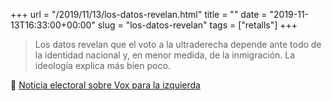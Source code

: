 +++
url = "/2019/11/13/los-datos-revelan.html"
title = ""
date = "2019-11-13T16:33:00+00:00"
slug = "los-datos-revelan"
tags = ["retalls"]
+++

> Los datos revelan que el voto a la ultraderecha depende ante todo de la identidad nacional y, en menor medida, de la inmigración. La ideología explica más bien poco.

📎 [Noticia electoral sobre Vox para la izquierda](https://ctxt.es/es/20191106/Politica/29494/Ignacio-Sanchez-Cuenca-analisis-elecciones-Vox-nacionalismo-xenofobia.htm)
